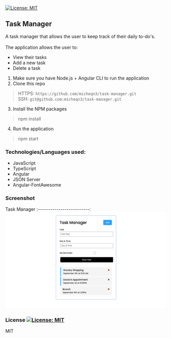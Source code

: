 [![License: MIT](https://img.shields.io/badge/License-MIT-yellow.svg)](https://opensource.org/licenses/MIT)
## Task Manager

A task manager that allows the user to keep track of their daily to-do's.
<br> <br>
The application allows the user to: 

- View their tasks
- Add a new task
- Delete a task

1. Make sure you have Node.js + Angular CLI to run the application
2. Clone this repo
> HTTPS: `https://github.com/micheqn3/task-manager.git` <br>
> SSH: `git@github.com:micheqn3/task-manager.git`
3. Install the NPM packages
> npm install
4. Run the application
> npm start 

### Technologies/Languages used: 

  - JavaScript
  - TypeScript
  - Angular
  - JSON Server
  - Angular-FontAwesome

### Screenshot

Task Manager
:-------------------------:
![Task manager photo](/Assets/task-manager.png)


### License [![License: MIT](https://img.shields.io/badge/License-MIT-yellow.svg)](https://opensource.org/licenses/MIT)

MIT 

